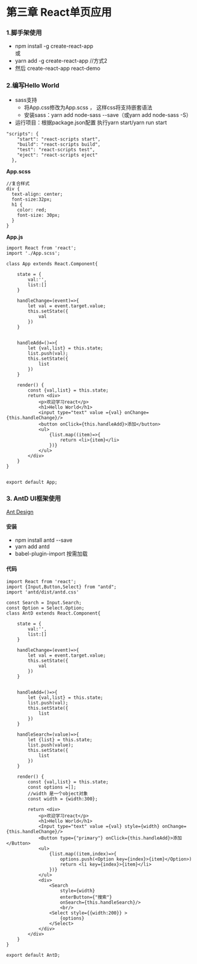 # 第三章 React单页应用
 
### 1.脚手架使用

-  npm install -g create-react-app     
或
- yarn add -g create-react-app //方式2
- 然后 create-react-app react-demo

### 2.编写Hello World
- sass支持
    - 将App.css修改为App.scss ， 这样css将支持嵌套语法
    - 安装sass：yarn add node-sass --save（或yarn add node-sass -S）
- 运行项目：根据package.json配置 执行yarn start/yarn run start
````
"scripts": {
    "start": "react-scripts start",
    "build": "react-scripts build",
    "test": "react-scripts test",
    "eject": "react-scripts eject"
  },
````

**App.scss**
````
//复合样式
div {
  text-align: center;
  font-size:32px;
  h1 {
    color: red;
    font-size: 30px;
  }
}
````
**App.js**
````
import React from 'react';
import './App.scss';

class App extends React.Component{

    state = {
        val:'',
        list:[]
    }

    handleChange=(event)=>{
        let val = event.target.value;
        this.setState({
            val
        })
    }


    handleAdd=()=>{
        let {val,list} = this.state;
        list.push(val);
        this.setState({
            list
        })
    }

    render() {
        const {val,list} = this.state;
        return <div>
            <p>欢迎学习react</p>
            <h1>Hello World</h1>
            <input type="text" value ={val} onChange={this.handleChange}/>
            <button onClick={this.handleAdd}>添加</button>
            <ul>
                {list.map((item)=>{
                    return <li>{item}</li>
                })}
            </ul>
        </div>
    }
}


export default App;

````

### 3. AntD UI框架使用 
[Ant Design](https://ant.design/docs/react/introduce-cn)

#### 安装    
- npm install antd --save
- yarn add antd
- babel-plugin-import 按需加载

#### 代码
````
import React from 'react';
import {Input,Button,Select} from "antd";
import 'antd/dist/antd.css'

const Search = Input.Search;
const Option = Select.Option;
class AntD extends React.Component{

    state = {
        val:'',
        list:[]
    }

    handleChange=(event)=>{
        let val = event.target.value;
        this.setState({
            val
        })
    }


    handleAdd=()=>{
        let {val,list} = this.state;
        list.push(val);
        this.setState({
            list
        })
    }

    handleSearch=(value)=>{
        let {list} = this.state;
        list.push(value);
        this.setState({
            list
        })
    }

    render() {
        const {val,list} = this.state;
        const options =[];
        //width 是一个object对象
        const width = {width:300};

        return <div>
            <p>欢迎学习react</p>
            <h1>Hello World</h1>
            <Input type="text" value ={val} style={width} onChange={this.handleChange}/>
            <Button type={"primary"} onClick={this.handleAdd}>添加</Button>
            <ul>
                {list.map((item,index)=>{
                    options.push(<Option key={index}>{item}</Option>)
                    return <li key={index}>{item}</li>
                })}
            </ul>
            <div>
                <Search
                    style={width}
                    enterButton={"搜索"}
                    onSearch={this.handleSearch}/>
                    <br/>
                <Select style={{width:200}} >
                    {options}
                </Select>
            </div>
        </div>
    }
}

export default AntD;

````
